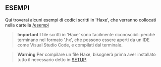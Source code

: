 ## ESEMPI
Qui troverai alcuni esempi di codici scritti in 'Haxe', che verranno collocati nella cartella [/esempi](./esempi)

> **Important**
> I file scritti in 'Haxe' sono facilmente riconoscibili perchè terminano nel formato '.hx', che possono essere aperti da un IDE come Visual Studio Code, e compilati dal terminale.

> **Warning**
> Per compilare un file Haxe, bisognerà prima aver installato tutto il necessario detto in [SETUP](./SETUP.md).
